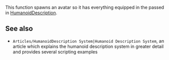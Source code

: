 This function spawns an avatar so it has everything equipped in the passed in [HumanoidDescription](https://developer.roblox.com/en-us/api-reference/class/HumanoidDescription).

See also
--------

*   `Articles/HumanoidDescription System|Humanoid Description System`, an article which explains the humanoid description system in greater detail and provides several scripting examples